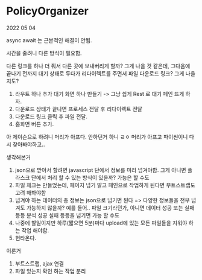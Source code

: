 # PolicyOrganizer

2022 05 04

async await 는 근본적인 해결이 안됨.

시간을 줄려니 다른 방식이 필요함.

다른 링크를 하나 더 줘서 다른 곳에 보내버리게 할까? 그게 나을 것 같은데, 그다음에 끝나기 전까지 대기 상태로 두다가 리다이렉트를 주면서 파일 다운로드 링크? 그게 나을지도?

1. 라우트 하나 추가
	대기 화면 하나 만들기 -> 그냥 쉽게 Rest 로 대기 페인 뜨게 하자.
2. 다운로드 상태가 끝나면 프로세스 전달 후 리다이렉트 전달
3. 다운로드 링크 클릭 후 파일 전달. 
4. 홈화면 버튼 추가.

아 제이슨으로 하려니 머리가 아프다. 안하던거 하니 ㄹㅇ 머리가 아프고 파이썬이니 다시 찾아봐야하고..

생각해본거
1. json으로 받아서 할려면 javascript 단에서 정보를 미리 넘겨야함.
	그게 아니면 플라스크 단에서 처리 할 수 있는 방식이 있을까? 가능은 할 수도
2. 파일 체크는 만들었는데, 페이지 넘기 말고 페인으로 작업하게 된다면 부트스트랩도 고려 해봐야함
3. 넘겨야 하는 데이터의 총 정보는 json으로 넘기면 된다 => 다양한 정보들을 전부 넘겨도 가능하지 않을까?
	예를 들어.. 파일 크기라던가, 아니면 데이터 성공 또는 실패 등등 분석 성공 실패 등등을 넘기면 가능 할 수도
4. 나중에 할일이지만 하루(짧으면 5분)마다 upload에 있는 모든 파일들을 지워야 하는 작업 해야함.
5. 현타온다.

이룬거
1. 부트스트랩, ajax 연결
2. 파일 있는지 확인 하는 작업 분리